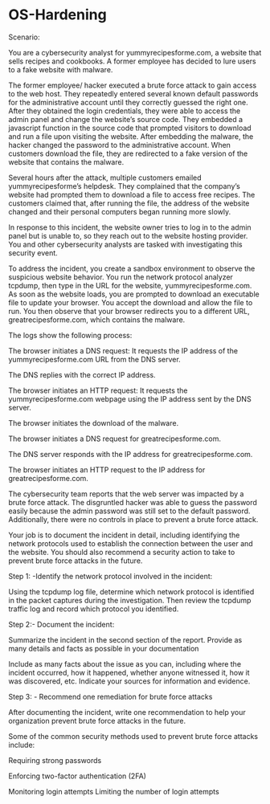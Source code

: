# OS-Hardening

Scenario: 

You are a cybersecurity analyst for yummyrecipesforme.com, a website that sells recipes and cookbooks. A former employee has decided to lure users to a fake website with malware. 

The former employee/ hacker executed a brute force attack to gain access to the web host. They repeatedly entered several known default passwords for the administrative account until they correctly guessed the right one. 
After they obtained the login credentials, they were able to access the admin panel and change the website’s source code. They embedded a javascript function in the source code that prompted visitors to download and run a file upon visiting the website. After embedding the malware, the hacker changed the password to the administrative account. When customers download the file, they are redirected to a fake version of the website that contains the malware. 

Several hours after the attack, multiple customers emailed yummyrecipesforme’s helpdesk. They complained that the company’s website had prompted them to download a file to access free recipes. 
The customers claimed that, after running the file, the address of the website changed and their personal computers began running more slowly. 

In response to this incident, the website owner tries to log in to the admin panel but is unable to, so they reach out to the website hosting provider. You and other cybersecurity analysts are tasked with investigating this security event.

To address the incident, you create a sandbox environment to observe the suspicious website behavior. You run the network protocol analyzer tcpdump, then type in the URL for the website, yummyrecipesforme.com. 
As soon as the website loads, you are prompted to download an executable file to update your browser. 
You accept the download and allow the file to run. You then observe that your browser redirects you to a different URL, greatrecipesforme.com, which contains the malware.  


The logs show the following process:

The browser initiates a DNS request: It requests the IP address of the yummyrecipesforme.com URL from the DNS server.

The DNS replies with the correct IP address. 

The browser initiates an HTTP request: It requests the yummyrecipesforme.com webpage using the IP address sent by the DNS server.

The browser initiates the download of the malware.

The browser initiates a DNS request for greatrecipesforme.com.

The DNS server responds with the IP address for greatrecipesforme.com.

The browser initiates an HTTP request to the IP address for greatrecipesforme.com.


The cybersecurity team reports that the web server was impacted by a brute force attack. The disgruntled hacker was able to guess the password easily because the admin password was still set to the default password. Additionally, there were no controls in place to prevent a brute force attack. 

Your job is to document the incident in detail, including identifying the network protocols used to establish the connection between the user and the website.  You should also recommend a security action to take to prevent brute force attacks in the future.

Step 1: -Identify the network protocol involved in the incident:

 Using the tcpdump log file, determine which network protocol is identified in the packet captures during the investigation. 
 Then review the tcpdump traffic log and record which protocol you identified.

Step 2:- Document the incident:

Summarize the incident in the second section of the report. Provide as many details and facts as possible in your documentation

Include as many facts about the issue as you can, including where the incident occurred, how it happened, whether anyone witnessed it, how it was discovered, etc.
Indicate your sources for information and evidence.

Step 3: - Recommend one remediation for brute force attacks

After documenting the incident, write one recommendation to help your organization prevent brute force attacks in the future.

Some of the common security methods used to prevent brute force attacks include:

Requiring strong passwords

Enforcing two-factor authentication (2FA)

Monitoring login attempts
Limiting the number of login attempts
